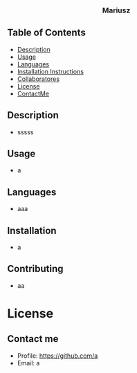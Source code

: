 
  ### <p align="center">**Mariusz**</p>
  ## Table of Contents
  * [Description](#description)
  * [Usage](#usage)
  * [Languages](#languages)
  * [Installation Instructions](#installation)
  * [Collaboratores](#Collaboratores)
  * [License](#license)
  * [ContactMe](#contactMe)
  ## Description
  * sssss
  ## Usage
  * a
  ## Languages
  * aaa
  ## Installation
  * a
  ## Contributing
  * aa
  # License
  
  ## Contact me
  * Profile: https://github.com/a
  * Email: a 